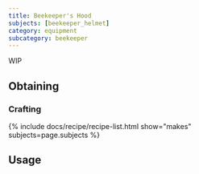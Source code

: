 ```yaml
---
title: Beekeeper's Hood
subjects: [beekeeper_helmet]
category: equipment
subcategory: beekeeper
---
```


WIP

Obtaining
---------

### Crafting
{% include docs/recipe/recipe-list.html show="makes" subjects=page.subjects %}

Usage
-----
